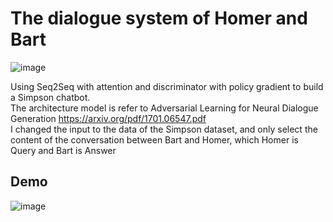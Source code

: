 # The dialogue system of Homer and Bart

![image](https://github.com/thomashuang2017/simpson-dialogue-gan-master/blob/master/pic/Bart_homer.jpg)

Using Seq2Seq with attention and discriminator with policy gradient to build a Simpson chatbot.   
The architecture model is refer to Adversarial Learning for Neural Dialogue Generation    https://arxiv.org/pdf/1701.06547.pdf  
I changed the input to the data of the Simpson dataset, and only select the content of the conversation between Bart and Homer, which Homer is Query and Bart is Answer

## Demo

![image](https://github.com/thomashuang2017/simpson-dialogue-gan-master/blob/master/pic/bart_homer_con.gif)
